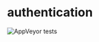 # authentication
![AppVeyor tests](https://img.shields.io/appveyor/tests/XiaoKang103/authentication?passed_label=good&failed_label=bad&skipped_label=n%2Fa)

